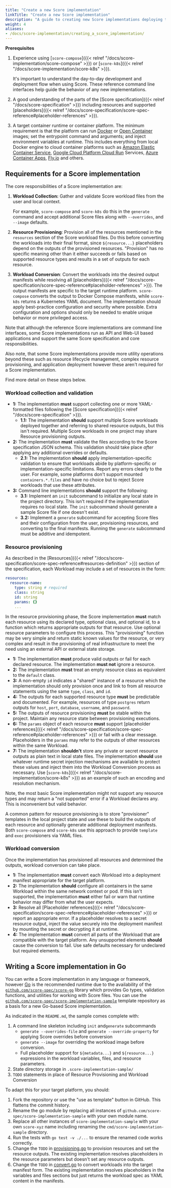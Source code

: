 ```yaml
---
title: "Create a new Score implementation"
linkTitle: "Create a new Score implementation"
description: "A guide to creating new Score implementations deploying to other platforms"
weight: 4
aliases:
- /docs/score-implementation/creating_a_score_implementation/
---
```


**Prerequisites**

1. Experience using [`score-compose`]({{< relref "/docs/score-implementation/score-compose" >}}) or [`score-k8s`]({{< relref "/docs/score-implementation/score-k8s" >}}).

   It's important to understand the day-to-day development and deployment flow when using Score. These reference command line interfaces help guide the behavior of any new implementations.

2. A good understanding of the parts of the [Score specification]({{< relref "/docs/score-specification" >}}) including resources and supported [placeholders]({{< relref "/docs/score-specification/score-spec-reference#placeholder-references" >}}).

3. A target container runtime or container platform. The minimum requirement is that the platform can run [Docker](https://docs.docker.com/get-started/docker-concepts/the-basics/what-is-an-image/) or [Open Container](https://github.com/opencontainers/image-spec) images; set the entrypoint command and arguments; and inject environment variables at runtime. This includes everything from local Docker engine to cloud container platforms such as [Amazon Elastic Container Service](https://docs.aws.amazon.com/AmazonECS/latest/developerguide), [Google Cloud Platform Cloud Run](https://cloud.google.com/run) Services, [Azure Container Apps](https://learn.microsoft.com/en-us/azure/container-apps/overview), [Fly.io](https://fly.io) and others.

## Requirements for a Score implementation

The core responsibilities of a Score implementation are:

1. **Workload Collection:** Gather and validate Score workload files from the user and local context.

   For example, `score-compose` and `score-k8s` do this in the `generate` command and accept additional Score files along with `--overrides`, and `--image` defaults.

2. **Resource Provisioning**: Provision all of the resources mentioned in the `resources` section of the Score workload files. Do this before converting the workloads into their final format, since `${resource...}` placeholders depend on the outputs of the provisioned resources. "Provision" has no specific meaning other than it either succeeds or fails based on supported resource types and results in a set of outputs for each resource.

3. **Workload Conversion**: Convert the workloads into the desired output manifests while resolving all [placeholders]({{< relref "/docs/score-specification/score-spec-reference#placeholder-references" >}}). The output manifests are specific to the target runtime platform. `score-compose` converts the output to Docker Compose manifests, while `score-k8s` returns a Kubernetes YAML document. The implementation should apply best-practice configuration and security where possible. Extra configuration and options should only be needed to enable unique behavior or more privileged access.

Note that although the reference Score implementations are command line interfaces, some Score implementations run as API and Web-UI based applications and support the same Score specification and core responsibilities.

Also note, that some Score implementations provide more utility operations beyond these such as resource lifecycle management, complex resource provisioning, and application deployment however these aren't required for a Score implementation.

Find more detail on these steps below.

### Workload collection and validation

- **1:** The implementation **must** support collecting one or more YAML-formatted files following the [Score specification]({{< relref "/docs/score-specification" >}}).
  - **1.1:** The implementation **should** support multiple Score workloads deployed together and referring to shared resource outputs, but this isn't required. Multiple Score workloads in one project may share Resource provisioning outputs.
- **2:** The implementation **must** validate the files according to the Score specification JSON schema. This validation should take place _after_ applying any additional overrides or defaults.
  - **2.1:** The implementation **should** apply implementation-specific validation to ensure that workloads abide by platform-specific or implementation-specific limitations. Report any errors clearly to the user. For example, some platforms don't support mounted `containers.*.files` and have no choice but to reject Score workloads that use these attributes.
- **3:** Command line implementations **should** support the following:
  - **3.1:** Implement an `init` subcommand to initialize any local state in the project directory. This isn't required if the implementation requires no local state. The `init` subcommand should generate a sample Score file if one doesn't exist.
  - **3.2:** Implement a `generate` subcommand for accepting Score files and their configuration from the user, provisioning resources, and converting to the final manifests. Running the `generate` subcommand must be additive and idempotent.

### Resource provisioning

As described in the [Resources]({{< relref "/docs/score-specification/score-spec-reference#resources-definition" >}}) section of the specification, each Workload may include a set of resources in the form:

```yaml
resources:
  resource-name:
    type: string # required
    class: string 
    id: string
    params: {}
    ...
```

In the resource provisioning phase, the Score implementation **must** match each resource using its declared type, optional class, and optional id, to a function which returns appropriate outputs for that resource. Use optional resource parameters to configure this process. This "provisioning" function may be very simple and return static known values for the resource, or very complex and result in the provisioning of real infrastructure to meet the need using an external API or external state storage.

- **1:** The implementation **must** produce valid outputs or fail for each declared resource. The implementation **must not** ignore a resource.
- **2:** The implementation **must** treat an empty resource class as equivalent to the `default` class.
- **3:** A non-empty `id` indicates a "shared" instance of a resource which the implementation should only provision once and link to from all resource statements using the same `type`, `class`, and `id`.
- **4:** The outputs for each supported resource type **must** be predictable and documented. For example, resources of type `postgres` return outputs for `host`, `port`, `database`, `username`, and `password`.
- **5:** The outputs of resource provisioning **must** be stable within the project. Maintain any resource state between provisioning executions.
- **6:** The `params` object of each resource **must** support [placeholder references]({{< relref "/docs/score-specification/score-spec-reference#placeholder-references" >}}) or fail with a clear message. Placeholders in the `params` may refer to the outputs of other resources within the same Workload.
- **7:** The implementation **shouldn't** store any private or secret resource outputs as plain text in local state files. The implementation **should** use whatever runtime secret injection mechanisms are available to protect these values and inject them into the Workload Conversion process as necessary. Use [`score-k8s`]({{< relref "/docs/score-implementation/score-k8s" >}}) as an example of such an encoding and resolution mechanism.

Note, the most basic Score implementation might not support any resource types and may return a "not supported" error if a Workload declares any. This is inconvenient but valid behavior.

A common pattern for resource provisioning is to store "provisioner" templates in the local project state and use these to build the outputs of each resource and optionally generate additional deployment manifests. Both `score-compose` and `score-k8s` use this approach to provide `template` and `exec` provisioners via YAML files.

### Workload conversion

Once the implementation has provisioned all resources and determined the outputs, workload conversion can take place.

- **1:** The implementation **must** convert each Workload into a deployment manifest appropriate for the target platform.
- **2:** The implementation **should** configure all containers in the same Workload within the same network context or pod. If this isn't supported, the implementation **must** either fail or warn that runtime behavior may differ from what the user expects.
- **3:** Resolve all [Placeholder references]({{< relref "/docs/score-specification/score-spec-reference#placeholder-references" >}}) or report an appropriate error. If a placeholder resolves to a secret resource output, inject the value securely into the deployment manifest by mounting the secret or decrypting it at runtime.
- **4:** The implementation **must** convert all parts of the Workload that are compatible with the target platform. Any unsupported elements **should** cause the conversion to fail. Use safe defaults necessary for undeclared but required elements.

## Writing a Score implementation in Go

You can write a Score implementation in any language or framework, however [Go](https://go.dev/learn/) is the recommended runtime due to the availability of the [`github.com/score-spec/score-go`](https://github.com/score-spec/score-go) library which provides Go types, validation functions, and utilities for working with Score files. You can use the [`github.com/score-spec/score-implementation-sample`](https://github.com/score-spec/score-implementation-sample) template repository as a basis for a new Go-based Score implementation.

As indicated in the `README.md`, the sample comes complete with:

1. A command line skeleton including `init` and`generate` subcommands
   - `generate --overrides-file` and `generate --override-property` for applying Score overrides before conversion
   - `generate --image` for overriding the workload image before conversion.
   - Full placeholder support for `${metadata...}` and `${resource...}` expressions in the workload variables, files, and resource parameters.
2. State directory storage in `.score-implementation-sample/`
3. `TODO` statements in place of Resource Provisioning and Workload Conversion

To adapt this for your target platform, you should:

1. Fork the repository or use the "use as template" button in GitHub. This flattens the commit history.
2. Rename the go module by replacing all instances of `github.com/score-spec/score-implementation-sample` with your own module name.
3. Replace all other instances of `score-implementation-sample` with your own `score-xyz` name including renaming the `cmd/score-implementation-sample` directory.
4. Run the tests with `go test -v ./...` to ensure the renamed code works correctly.
5. Change the `TODO` in [provisioning.go](./internal/provisioners/provisioning.go) to provision resources and set the resource outputs. The existing implementation resolves placeholders in the resource parameters but doesn't set any resource outputs.
6. Change the `TODO` in [convert.go](./internal/convert/convert.go) to convert workloads into the target manifest form. The existing implementation resolves placeholders in the variables and files sections but just returns the workload spec as YAML content in the manifests.
